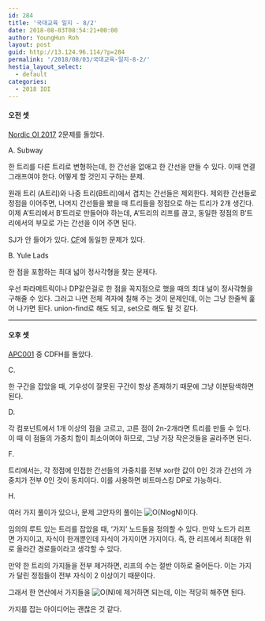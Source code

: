 ```yaml
---
id: 284
title: '국대교육 일지 - 8/2'
date: 2018-08-03T08:54:21+00:00
author: YoungHun Roh
layout: post
guid: http://13.124.96.114/?p=284
permalink: '/2018/08/03/국대교육-일지-8-2/'
hestia_layout_select:
  - default
categories:
  - 2018 IOI
---
```

#### 오전 셋

[Nordic OI 2017](https://www.acmicpc.net/category/detail/1886) 2문제를 돌았다.

A. Subway

한 트리를 다른 트리로 변형하는데, 한 간선을 없애고 한 간선을 만들 수 있다. 이때 연결그래프여야 한다. 어떻게 할 것인지 구하는 문제.
  
원래 트리 (A트리)와 나중 트리(B트리)에서 겹치는 간선들은 제외한다. 제외한 간선들로 정점을 이어주면, 나머지 간선들을 봤을 때 트리들을 정점으로 하는 트리가 2개 생긴다. 이제 A&#8217;트리에서 B&#8217;트리로 만들어야 하는데, A&#8217;트리의 리프를 끊고, 동일한 정점의 B&#8217;트리에서의 부모로 가는 간선을 이어 주면 된다.

SJ가 안 들어가 있다. [CF](http://codeforces.com/contest/650/problem/E)에 동일한 문제가 있다.

B. Yule Lads

한 점을 포함하는 최대 넓이 정사각형을 찾는 문제다.
  
우선 파라메트릭이나 DP같은걸로 한 점을 꼭지점으로 했을 때의 최대 넒이 정사각형을 구해줄 수 있다. 그러고 나면 전체 격자에 칠해 주는 것이 문제인데, 이는 그냥 한줄씩 훑어 나가면 된다. union-find로 해도 되고, set으로 해도 될 것 같다.

* * *

#### 오후 셋

[APC001](https://beta.atcoder.jp/contests/apc001) 중 CDFH를 돌았다.

C.
  
한 구간을 잡았을 때, 기우성이 잘못된 구간이 항상 존재하기 때문에 그냥 이분탐색하면 된다.

D.
  
각 컴포넌트에서 1개 이상의 점을 고르고, 고른 점이 2n-2개라면 트리를 만들 수 있다. 이 때 이 점들의 가중치 합이 최소이여야 하므로, 그냥 가장 작은것들을 골라주면 된다.

F.
  
트리에서는, 각 정점에 인접한 간선들의 가중치를 전부 xor한 값이 0인 것과 간선의 가중치가 전부 0인 것이 동치이다. 이를 사용하면 비트마스킹 DP로 가능하다.

H.
  
여러 가지 풀이가 있으나, 문제 고안자의 풀이는 <img src="//s0.wp.com/latex.php?latex=O%28NlogN%29&#038;bg=ffffff&#038;fg=000&#038;s=0" alt="O(NlogN)" title="O(NlogN)" class="latex" />이다.
  
임의의 루트 있는 트리를 잡았을 때, &#8216;가지&#8217; 노드들을 정의할 수 있다. 만약 노드가 리프면 가지이고, 자식이 한개뿐인데 자식이 가지이면 가지이다. 즉, 한 리프에서 최대한 위로 올라간 경로들이라고 생각할 수 있다.
  
만약 한 트리의 가지들을 전부 제거하면, 리프의 수는 절반 이하로 줄어든다. 이는 가지가 달린 정점들이 전부 자식이 2 이상이기 때문이다.
  
그래서 한 연산에서 가지들을 <img src="//s0.wp.com/latex.php?latex=O%28N%29&#038;bg=ffffff&#038;fg=000&#038;s=0" alt="O(N)" title="O(N)" class="latex" />에 제거하면 되는데, 이는 적당히 해주면 된다.

가지를 잡는 아이디어는 괜찮은 것 같다.